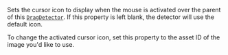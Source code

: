 Sets the cursor icon to display when the mouse is activated over the
parent of this [`DragDetector`](https://create.roblox.com/docs/reference/engine/classes/DragDetector). If this property is left blank, the
detector will use the default icon.

To change the activated cursor icon, set this property to the asset ID of
the image you'd like to use.